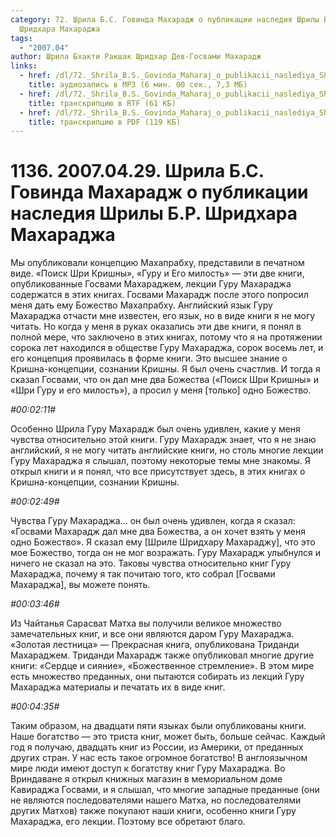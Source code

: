 ```yaml
---
category: 72. Шрила Б.С. Говинда Махарадж о публикации наследия Шрилы Б.Р.
  Шридхара Махараджа
tags:
  - "2007.04"
author: Шрила Бхакти Ракшак Шридхар Дев-Госвами Махарадж
links:
  - href: /dl/72._Shrila_B.S._Govinda_Maharaj_o_publikacii_naslediya_Shrily_B.R._Sridhara_Maharaja/1136_2007.04.29_GovindaMj_Shrila_B.S_Govinda_Maharadzh_o_publikacii_nasledija_Shrily_B.R_Shridhara_Maharadzha.mp3
    title: аудиозапись в MP3 (6 мин. 00 сек., 7,3 МБ)
  - href: /dl/72._Shrila_B.S._Govinda_Maharaj_o_publikacii_naslediya_Shrily_B.R._Sridhara_Maharaja/1136_2007.04.29_GovindaMj_Shrila_B.S_Govinda_Maharadzh_o_publikacii_nasledija_Shrily_B.R_Shridhara_Maharadzha.rtf
    title: транскрипцию в RTF (61 КБ)
  - href: /dl/72._Shrila_B.S._Govinda_Maharaj_o_publikacii_naslediya_Shrily_B.R._Sridhara_Maharaja/1136_2007.04.29_GovindaMj_Shrila_B.S_Govinda_Maharadzh_o_publikacii_nasledija_Shrily_B.R_Shridhara_Maharadzha.pdf
    title: транскрипцию в PDF (119 КБ)
---
```


# 1136. 2007.04.29. Шрила Б.С. Говинда Махарадж о публикации наследия Шрилы Б.Р. Шридхара Махараджа

Мы опубликовали концепцию Махапрабху, представили в печатном виде. «Поиск Шри Кришны», «Гуру и Его милость» — эти две книги, опубликованные Госвами Махараджем, лекции Гуру Махараджа содержатся в этих книгах. Госвами Махарадж после этого попросил меня дать ему Божество Махапрабху. Английский язык Гуру Махараджа отчасти мне известен, его язык, но в виде книги я не могу читать. Но когда у меня в руках оказались эти две книги, я понял в полной мере, что заключено в этих книгах, потому что я на протяжении сорока лет находился в обществе Гуру Махараджа, сорок восемь лет, и его концепция проявилась в форме книги. Это высшее знание о Кришна-концепции, сознании Кришны. Я был очень счастлив. И тогда я сказал Госвами, что он дал мне два Божества («Поиск Шри Кришны» и «Шри Гуру и его милость»), а просил у меня [только] одно Божество.

*#00:02:11#*

Особенно Шрила Гуру Махарадж был очень удивлен, какие у меня чувства относительно этой книги. Гуру Махарадж знает, что я не знаю английский, я не могу читать английские книги, но столь многие лекции Гуру Махараджа я слышал, поэтому некоторые темы мне знакомы. Я открыл книги и я понял, что все присутствует здесь, в этих книгах о Кришна-концепции, сознании Кришны.

*#00:02:49#*

Чувства Гуру Махараджа… он был очень удивлен, когда я сказал: «Госвами Махарадж дал мне два Божества, а он хочет взять у меня одно Божество». Я сказал ему [Шриле Шридхару Махараджу], что это мое Божество, тогда он не мог возражать. Гуру Махарадж улыбнулся и ничего не сказал на это. Таковы чувства относительно книг Гуру Махараджа, почему я так почитаю того, кто собрал [Госвами Махараджа], вы можете понять.

*#00:03:46#*

Из Чайтанья Сарасват Матха вы получили великое множество замечательных книг, и все они являются даром Гуру Махараджа. «Золотая лестница» — Прекрасная книга, опубликована Триданди Махараджем. Триданди Махарадж также опубликовал многие другие книги: «Сердце и сияние», «Божественное стремление». В этом мире есть множество преданных, они пытаются собирать из лекций Гуру Махараджа материалы и печатать их в виде книг.

*#00:04:35#*

Таким образом, на двадцати пяти языках были опубликованы книги. Наше богатство — это триста книг, может быть, больше сейчас. Каждый год я получаю, двадцать книг из России, из Америки, от преданных других стран. У нас есть такое огромное богатство! В англоязычном мире люди имеют доступ к богатству книг Гуру Махараджа. Во Вриндаване я открыл книжных магазин в мемориальном доме Кавираджа Госвами, и я слышал, что многие западные преданные (они не являются последователями нашего Матха, но последователями других Матхов) также покупают наши книги, особенно книги Гуру Махараджа, его лекции. Поэтому все обретают благо.

